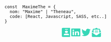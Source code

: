 <pre>const  MaximeThe = {
  nom: "Maxime" | "Theneau",
  code: [React, Javascript, SASS, etc..]
}
</pre>
<p align="center">
  <a href="https://maximethe.github.io/" target="blank"><img  src="images/github/envelope-open-text-solid.svg" alt="maximethe" height="30" width="30" /></a>
  <a href="https://linkedin.com/in/theneau maxime" target="blank"><img src="images/github/linkedin-brands.svg" alt="maximethe" height="30" width="30" /></a>
  <a href="https://twitter.com/maximethe" target="blank"><img src="images/github/twitter-brands.svg" alt="maximethe" height="30" width="30" /></a>
<a href="mailto:maxime.t@maximemotivationplusplus.fr" target="blank"><img  src="images/github/a.svg" alt="theneau maxime" height="30" width="30" /></a>
</p>

